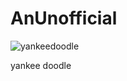 # AnUnofficial

![yankeedoodle](https://user-images.githubusercontent.com/88250679/173257474-556555e3-9632-458a-97e0-834daa8031de.png)

yankee doodle
